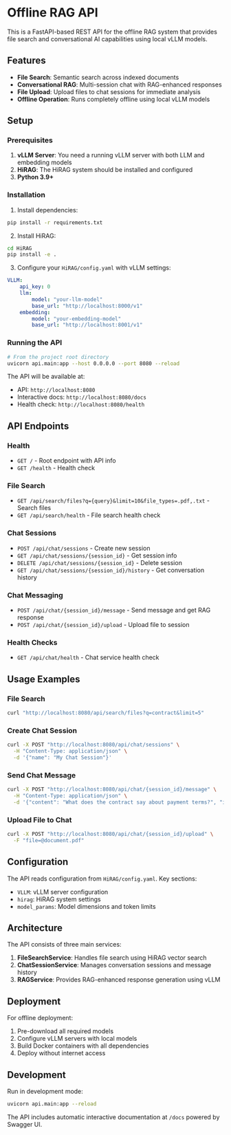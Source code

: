 # Offline RAG API

This is a FastAPI-based REST API for the offline RAG system that provides file search and conversational AI capabilities using local vLLM models.

## Features

- **File Search**: Semantic search across indexed documents
- **Conversational RAG**: Multi-session chat with RAG-enhanced responses
- **File Upload**: Upload files to chat sessions for immediate analysis
- **Offline Operation**: Runs completely offline using local vLLM models

## Setup

### Prerequisites

1. **vLLM Server**: You need a running vLLM server with both LLM and embedding models
2. **HiRAG**: The HiRAG system should be installed and configured
3. **Python 3.9+**

### Installation

1. Install dependencies:
```bash
pip install -r requirements.txt
```

2. Install HiRAG:
```bash
cd HiRAG
pip install -e .
```

3. Configure your `HiRAG/config.yaml` with vLLM settings:
```yaml
VLLM:
    api_key: 0
    llm:
        model: "your-llm-model"
        base_url: "http://localhost:8000/v1"
    embedding:
        model: "your-embedding-model"
        base_url: "http://localhost:8001/v1"
```

### Running the API

```bash
# From the project root directory
uvicorn api.main:app --host 0.0.0.0 --port 8080 --reload
```

The API will be available at:
- API: `http://localhost:8080`
- Interactive docs: `http://localhost:8080/docs`
- Health check: `http://localhost:8080/health`

## API Endpoints

### Health
- `GET /` - Root endpoint with API info
- `GET /health` - Health check

### File Search
- `GET /api/search/files?q={query}&limit=10&file_types=.pdf,.txt` - Search files
- `GET /api/search/health` - File search health check

### Chat Sessions
- `POST /api/chat/sessions` - Create new session
- `GET /api/chat/sessions/{session_id}` - Get session info
- `DELETE /api/chat/sessions/{session_id}` - Delete session
- `GET /api/chat/sessions/{session_id}/history` - Get conversation history

### Chat Messaging
- `POST /api/chat/{session_id}/message` - Send message and get RAG response
- `POST /api/chat/{session_id}/upload` - Upload file to session

### Health Checks
- `GET /api/chat/health` - Chat service health check

## Usage Examples

### File Search
```bash
curl "http://localhost:8080/api/search/files?q=contract&limit=5"
```

### Create Chat Session
```bash
curl -X POST "http://localhost:8080/api/chat/sessions" \
  -H "Content-Type: application/json" \
  -d '{"name": "My Chat Session"}'
```

### Send Chat Message
```bash
curl -X POST "http://localhost:8080/api/chat/{session_id}/message" \
  -H "Content-Type: application/json" \
  -d '{"content": "What does the contract say about payment terms?", "include_context": true}'
```

### Upload File to Chat
```bash
curl -X POST "http://localhost:8080/api/chat/{session_id}/upload" \
  -F "file=@document.pdf"
```

## Configuration

The API reads configuration from `HiRAG/config.yaml`. Key sections:

- `VLLM`: vLLM server configuration
- `hirag`: HiRAG system settings
- `model_params`: Model dimensions and token limits

## Architecture

The API consists of three main services:

1. **FileSearchService**: Handles file search using HiRAG vector search
2. **ChatSessionService**: Manages conversation sessions and message history
3. **RAGService**: Provides RAG-enhanced response generation using vLLM

## Deployment

For offline deployment:

1. Pre-download all required models
2. Configure vLLM servers with local models
3. Build Docker containers with all dependencies
4. Deploy without internet access

## Development

Run in development mode:
```bash
uvicorn api.main:app --reload
```

The API includes automatic interactive documentation at `/docs` powered by Swagger UI.